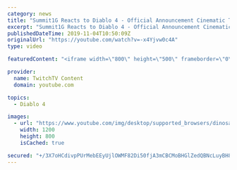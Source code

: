 ```yaml
---
category: news
title: "Summit1G Reacts to Diablo 4 - Official Announcement Cinematic Trailer"
excerpt: "Summit1G Reacts to Diablo 4 - Official Announcement Cinematic Trailer. Please Subscribe for more content! Leave a Like ..."
publishedDateTime: 2019-11-04T10:50:09Z
originalUrl: "https://youtube.com/watch?v=-x4Yjvw0c4A"
type: video

featuredContent: "<iframe width=\"800\" height=\"500\" frameborder=\"0\" src=\"https://www.youtube.com/embed/-x4Yjvw0c4A\" allow=\"accelerometer; autoplay; encrypted-media; gyroscope; picture-in-picture\" allowfullscreen></iframe>"

provider:
  name: TwitchTV Content
  domain: youtube.com

topics:
  - Diablo 4

images:
  - url: "https://www.youtube.com/img/desktop/supported_browsers/dinosaur.png"
    width: 1200
    height: 800
    isCached: true

secured: "+/3X7oHCdivpPUrMebEEyUjlOWMF82Di50fjA3mCBCMoBHGlZedQBNcLuyBH8TlNdrbkjvB3qV65I97UcPoUFKdMrhteSCuvtnoTLrtCpGNPQxvb3Xcja7fCI1DoBoVbiu2t3OT5aYa+G8kXpOJzlQd29BpRZLTHs6hby4eZxwvsQybL5/QF4R6iDlR7PMWR7lZpFit0UNfwmfmSNbEyedX4Gx7lp5eTWPVaOkpb4bRCmCcAj4qmGCYRs5Ws5IXDRjHkwdrHfR+Sjm0VG2+iluYeYLzBuXrz7lu0i4Kwr4kvu2x3bGqjfFlQq6k/eX4vGdUXm1VbH1WhdRDDnfgz6jltlVzY7u1v+KoWGUH/FD2oS70sFij0slrD6acYpKzaGYJiJc0Gu2h4/EBffUMTdlmydN5W/TYHPc5Qd9XRRB1LLHB5lRA37aOOd0DO97l+;zL3RwxiHm64F/2QGdMh1XQ=="
---
```


